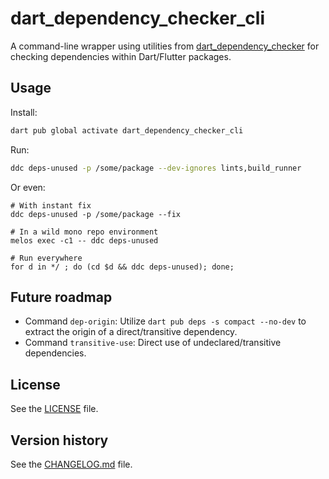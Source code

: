 # dart_dependency_checker_cli

A command-line wrapper using utilities from [dart_dependency_checker](https://pub.dev/packages/dart_dependency_checker) for checking dependencies within Dart/Flutter packages.

## Usage

Install:

```bash
dart pub global activate dart_dependency_checker_cli
```

Run:

```bash
ddc deps-unused -p /some/package --dev-ignores lints,build_runner
```

Or even:

```
# With instant fix
ddc deps-unused -p /some/package --fix

# In a wild mono repo environment
melos exec -c1 -- ddc deps-unused

# Run everywhere
for d in */ ; do (cd $d && ddc deps-unused); done;
```

## Future roadmap

- Command `dep-origin`: Utilize `dart pub deps -s compact --no-dev` to extract the origin of a direct/transitive dependency.
- Command `transitive-use`: Direct use of undeclared/transitive dependencies.

## License

See the [LICENSE](LICENSE) file.

## Version history

See the [CHANGELOG.md](CHANGELOG.md) file.
